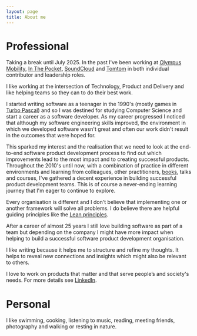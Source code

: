 ```yaml
---
layout: page
title: About me
---
```


# Professional


Taking a break until July 2025. In the past I've been working at [Olympus Mobility](https://www.olympus-mobility.be/en/), [In The Pocket](https://www.inthepocket.com), [SoundCloud](https://www.soundcloud.com) and [Tomtom](http://www.tomtom.com) in both individual contributor and leadership roles.

I like working at the intersection of Technology, Product and Delivery and like helping teams so they can to do their best work.

I started writing software as a teenager in the 1990's (mostly games in [Turbo Pascal](https://en.wikipedia.org/wiki/Turbo_Pascal)) and so I was destined for studying Computer Science and start a career as a software developer. As my career progressed I noticed that although my software engineering skills improved, the environment in which we developed software wasn't great and often our work didn't result in the outcomes that were hoped for.

This sparked my interest and the realisation that we need to look at the end-to-end software product development process to find out which improvements lead to the most impact and to creating successful products. Throughout the 2010's until now, with a combination of practice in different environments and learning from colleagues, other practitioners, [books](https://www.goodreads.com/review/list/110501578-kristof-a?shelf=read), talks and courses, I've gathered a decent experience in building successful product development teams. This is of course a never-ending learning journey that I'm eager to continue to explore.

Every organisation is different and I don't believe that implementing one or another framework will solve all problems. I do believe there are helpful guiding principles like the [Lean principles](https://en.wikipedia.org/wiki/Lean_software_development).

After a career of almost 25 years I still love building software as part of a team but depending on the company I might have more impact when helping to build a successful software product development organisation.

I like writing because it helps me to structure and refine my thoughts. It helps to reveal new connections and insights which might also be relevant to others.

I love to work on products that matter and that serve people’s and society's needs.
For more details see [LinkedIn](https://www.linkedin.com/in/kristof-adriaenssens-8a481619/).


# Personal

I like swimming, cooking, listening to music, reading, meeting friends, photography and walking or resting in nature.